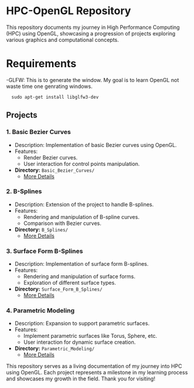 # HPC-OpenGL Repository

This repository documents my journey in High Performance Computing (HPC) using OpenGL, showcasing a progression of projects exploring various graphics and computational concepts.
# Requirements
-GLFW:  This is to generate the window. My goal is to learn OpenGL not waste time one genrating windows.
```
  sudo apt-get install libglfw3-dev
```

## Projects

### 1. Basic Bezier Curves

- Description: Implementation of basic Bezier curves using OpenGL.
- Features:
  - Render Bezier curves.
  - User interaction for control points manipulation.
- **Directory:** `Basic_Bezier_Curves/`
  - [More Details](./Basic_Bezier_Curves/README.md)
    
### 2. B-Splines

- Description: Extension of the project to handle B-splines.
- Features:
  - Rendering and manipulation of B-spline curves.
  - Comparison with Bezier curves.
- **Directory:** `B_Splines/`
  - [More Details](./B_Splines/README.md)

### 3. Surface Form B-Splines

- Description: Implementation of surface form B-splines.
- Features:
  - Rendering and manipulation of surface forms.
  - Exploration of different surface types.
- **Directory:** `Surface_Form_B_Splines/`
  - [More Details](./Surface_Form_B_Splines/README.md)

### 4. Parametric Modeling

- Description: Expansion to support parametric surfaces.
- Features:
  - Implement parametric surfaces like Torus, Sphere, etc.
  - User interaction for dynamic surface creation.
- **Directory:** `Parametric_Modeling/`
  - [More Details](./Parametric_Modeling/README.md)

This repository serves as a living documentation of my journey into HPC using OpenGL. Each project represents a milestone in my learning process and showcases my growth in the field. Thank you for visiting!

